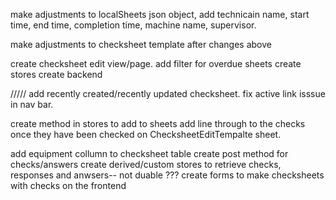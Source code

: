 make adjustments to localSheets json object, add technicain name,
start time, end time, completion time, machine name, supervisor.

make adjustments to checksheet template after changes above

create checksheet edit view/page.
add filter for overdue sheets
create stores
create backend

/////
add recently created/recently updated checksheet.
fix active link isssue in nav bar.

create method in stores to add to sheets
add line through to the checks once they have been checked on ChecksheetEditTempalte sheet.

add equipment collumn to checksheet table
create post method for checks/answers
create derived/custom stores to retrieve checks, responses and anwsers-- not duable ???
create forms to make checksheets with checks on the frontend


